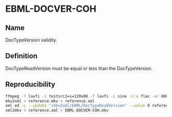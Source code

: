 # EBML-DOCVER-COH

## Name

DocTypeVersion validity.

## Definition

DocTypeReadVersion must be equal or less than the DocTypeVersion.

## Reproducibility

```sh
ffmpeg -f lavfi -i testsrc2=s=120x80 -f lavfi -i sine -c:a flac -ar 8000 -vframes 2 -c:v ffv1 -level 3 -c:a flac -g 1 -y reference.mkv
mkv2xml < reference.mkv > reference.xml
xml ed -L --update "/mkv2xml/EBML/DocTypeReadVersion" --value 8 reference.xml
xml2mkv < reference.xml > EBML-DOCVER-COH.mkv
```
